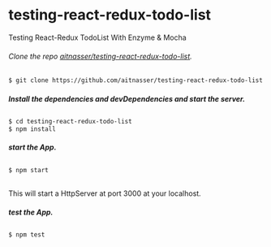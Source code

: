 # testing-react-redux-todo-list
Testing React-Redux TodoList With Enzyme & Mocha

###### Clone the repo [aitnasser/testing-react-redux-todo-list](https://github.com/aitnasser/testing-react-redux-todo-list).
##
```sh
$ git clone https://github.com/aitnasser/testing-react-redux-todo-list
```
##### Install the dependencies and devDependencies and start the server.
##
```sh
$ cd testing-react-redux-todo-list
$ npm install
```
##### start the App.
##
```sh
$ npm start
```
##
This will start a HttpServer at port 3000 at your localhost.
##### test the App.
##
```sh
$ npm test
```
